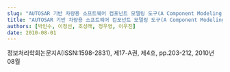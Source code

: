 ```yaml
---
slug: "AUTOSAR 기반 차량용 소프트웨어 컴포넌트 모델링 도구(A Component Modeling Tool based on AUTOSAR for Automotive Software)"
title: "AUTOSAR 기반 차량용 소프트웨어 컴포넌트 모델링 도구(A Component Modeling Tool based on AUTOSAR for Automotive Software)"
authors: [박인수, 이정선, 조성래, 정우영, 이우진]
date: 2010-08-01
---
```


정보처리학회논문지A(ISSN:1598-2831), 제17-A권, 제4호, pp.203-212, 2010년 08월
